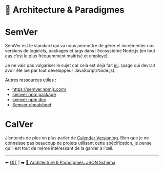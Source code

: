 # 🌇 Architecture & Paradigmes

# SemVer

SemVer est le standard qui va nous permettre de gérer et incrémenter nos versions de logiciels, packages et tags dans l’écosystème Node.js (en tout cas c’est le plus fréquemment maîtrisé et employé).

Je ne vais pas vulgariser le sujet car cela est déjà fait [ici](https://semver.org/lang/fr/). (page qui devrait avoir été lue par tout développeur JavaScript/Node.js).

Autres ressources utiles :

- <https://semver.npmjs.com/>
- [semver npm package](https://github.com/npm/node-semver#readme)
- [semver npm doc](https://docs.npmjs.com/cli/v6/using-npm/semver)
- [Semver cheatsheet](https://devhints.io/semver)

# CalVer

J’entends de plus en plus parler de [Calendar Versioning](https://calver.org/). Bien que je ne connaisse pas beaucoup de projets utilisant cette spécification, je pense qu’il est tout de même intéressant de la garder à l'œil.

---

⬅️ [GIT](../9-git/git.md) |
➡️ [🌇 Architecture & Paradigmes: JSON Schema](./jsonschema.md)
